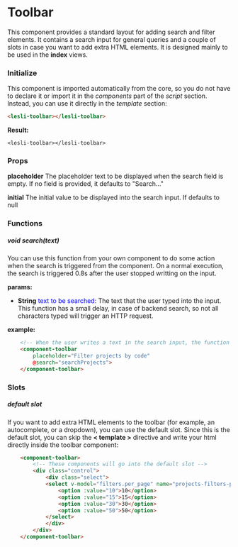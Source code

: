 # Toolbar
This component provides a standard layout for adding search and filter elements. It contains a search input for general queries and a couple of slots in case you want to add extra HTML elements. It is designed mainly to be used in the **index** views.


### Initialize
This component is imported automatically from the core, so you do not have to declare it or import it in the *components* part of the *script* section. Instead, you can use it directly in the *template* section:

```html
<lesli-toolbar></lesli-toolbar>
```

**Result:**

```raw
<lesli-toolbar></lesli-toolbar>
```


### Props

**placeholder**
The placeholder text to be displayed when the search field is empty. If no field is provided, it defaults to "Search..."

**initial**
The initial value to be displayed into the search input. If defaults to null


### Functions


##### void search(text)

You can use this function from your own component to do some action when the search is triggered from the component. On a normal execution, the search is triggered 0.8s after the user stopped writting on the input.

**params:**

- **String** <span style="color:blue">text to be searched</span>: The text that the user typed into the input. This function has a small delay, in case of backend search, so not all characters typed will trigger an HTTP request.


**example:**

```html
    <!-- When the user writes a text in the search input, the function searchProjects will be executed -->
    <component-toolbar
        placeholder="Filter projects by code"
        @search="searchProjects">
    </component-toolbar>
```


### Slots

##### default slot 
If you want to add extra HTML elements to the toolbar (for example, an autocomplete, or a dropdown), you can use the default slot. Since this is the default slot, you can skip the **< template >** directive and write your html directly inside the toolbar component:

```html
    <component-toolbar>
        <!-- These components will go into the default slot -->
        <div class="control">
            <div class="select">
            <select v-model="filters.per_page" name="projects-filters-per-page">
                <option :value="10">10</option>
                <option :value="15">15</option>
                <option :value="30">30</option>
                <option :value="50">50</option>
            </select>
            </div>
        </div>
    </component-toolbar>
```
